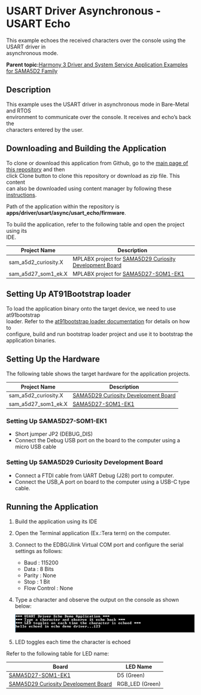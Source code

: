 # USART Driver Asynchronous - USART Echo

This example echoes the received characters over the console using the USART driver in<br /> asynchronous mode.

**Parent topic:**[Harmony 3 Driver and System Service Application Examples for SAMA5D2 Family](GUID-89743DCD-F235-4D2D-AE19-B9D1B98911AD.md)

## Description

This example uses the USART driver in asynchronous mode in Bare-Metal and RTOS<br /> environment to communicate over the console. It receives and echo’s back the<br /> characters entered by the user.

## Downloading and Building the Application

To clone or download this application from Github, go to the [main page of this repository](https://github.com/Microchip-MPLAB-Harmony/core_apps_sam_a5d2) and then<br /> click Clone button to clone this repository or download as zip file. This content<br /> can also be downloaded using content manager by following these [instructions](https://github.com/Microchip-MPLAB-Harmony/contentmanager/wiki).

Path of the application within the repository is<br /> **apps/driver/usart/async/usart\_echo/firmware**.

To build the application, refer to the following table and open the project using its<br /> IDE.

|Project Name|Description|
|------------|-----------|
|sam\_a5d2\_curiosity.X|MPLABX project for [SAMA5D29 Curiosity Development Board](https://www.microchip.com/en-us/development-tool/EV07R15A)|
|sam\_a5d27\_som1\_ek.X|MPLABX project for [SAMA5D27-SOM1-EK1](https://www.microchip.com/DevelopmentTools/ProductDetails/atsama5d27-som1-ek1)|

## Setting Up AT91Bootstrap loader

To load the application binary onto the target device, we need to use at91bootstrap<br /> loader. Refer to the [at91bootstrap loader documentation](GUID-EC647FFE-720B-413C-81C5-6ACA67E7CC7B.md) for details on how to<br /> configure, build and run bootstrap loader project and use it to bootstrap the<br /> application binaries.

## Setting Up the Hardware

The following table shows the target hardware for the application projects.

|Project Name|Description|
|------------|-----------|
|sam\_a5d2\_curiosity.X|[SAMA5D29 Curiosity Development Board](https://www.microchip.com/en-us/development-tool/EV07R15A)|
|sam\_a5d27\_som1\_ek.X|[SAMA5D27-SOM1-EK1](https://www.microchip.com/DevelopmentTools/ProductDetails/atsama5d27-som1-ek1)|

### Setting Up SAMA5D27-SOM1-EK1

-   Short jumper JP2 \(DEBUG\_DIS\)
-   Connect the Debug USB port on the board to the computer using a micro USB cable

### Setting Up SAMA5D29 Curiosity Development Board

-   Connect a FTDI cable from UART Debug \(J28\) port to computer.
-   Connect the USB\_A port on board to the computer using a USB-C type cable.

## Running the Application

1.  Build the application using its IDE
2.  Open the Terminal application \(Ex.:Tera term\) on the computer.
3.  Connect to the EDBG/Jlink Virtual COM port and configure the serial settings as follows:
    -   Baud : 115200
    -   Data : 8 Bits
    -   Parity : None
    -   Stop : 1 Bit
    -   Flow Control : None
4.  Type a character and observe the output on the console as shown below:

    ![](GUID-8D60968C-8CC8-4D7A-9EE9-E41216841E8E-low.png)

5.  LED toggles each time the character is echoed

Refer to the following table for LED name:

|Board|LED Name|
|-----|--------|
|[SAMA5D27-SOM1-EK1](https://www.microchip.com/DevelopmentTools/ProductDetails/atsama5d27-som1-ek1)|D5 \(Green\)|
|[SAMA5D29 Curiosity Development Board](https://www.microchip.com/en-us/development-tool/EV07R15A)|RGB\_LED \(Green\)|

